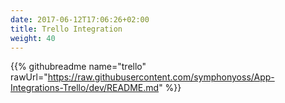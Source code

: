 ```yaml
---
date: 2017-06-12T17:06:26+02:00
title: Trello Integration
weight: 40
---
```


{{% githubreadme name="trello" rawUrl="https://raw.githubusercontent.com/symphonyoss/App-Integrations-Trello/dev/README.md" %}}